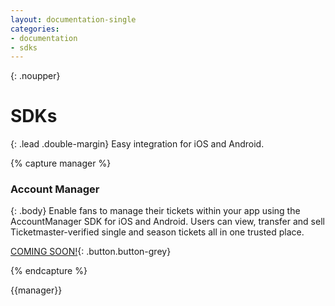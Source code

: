 ```yaml
---
layout: documentation-single
categories:
- documentation
- sdks
---
```



{: .noupper}
# SDKs


{: .lead .double-margin}
Easy integration for iOS and Android.

{% capture manager %}
### Account Manager

{: .body}
Enable fans to manage their tickets within your app using 
the AccountManager SDK for iOS and Android. Users can 
view, transfer and sell Ticketmaster-verified single and 
season tickets all in one trusted place.

[COMING SOON!](javascript:void(0)){: .button.button-grey}

{% endcapture %}

<div class="grey-box android" markdown="1">
{{manager}}
</div>
